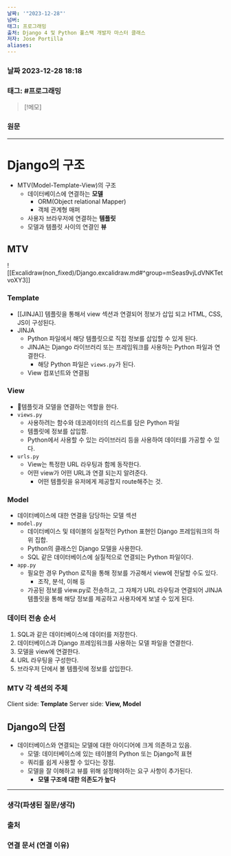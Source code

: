 ```yaml
---
날짜: '"2023-12-28"'
넘버: 
태그: 프로그래밍
출처: Django 4 및 Python 풀스택 개발자 마스터 클래스
저자: Jose Portilla
aliases:
---
```

### 날짜  2023-12-28 18:18

### 태그: #프로그래밍 

>[!메모]
>

### 원문
---
# Django의 구조
- MTV(Model-Template-View)의 구조
	- 데이터베이스에 연결하는 **모델**
		- ORM(Object relational Mapper)
		- 객체 관계형 매퍼
	- 사용자 브라우저에 연결하는 **템플릿**
	- 모델과 템플릿 사이의 연결인 **뷰**
## MTV
![[Excalidraw(non_fixed)/Django.excalidraw.md#^group=mSeas9vjLdVNKTetvoXY3]]
### Template
- [[JINJA]] 템플릿을 통해서 view 섹션과 연결되어 정보가 삽입 되고 HTML, CSS, JS이 구성된다.
- JINJA
	- Python 파일에서 해당 템플릿으로 직접 정보를 삽입할 수 있게 된다.
	- JINJA는 Django 라이브러리 또는 프레임워크를 사용하는 Python 파일과 연결한다.
		- 해당 Python 파일은 `views.py`가 된다.
	- View 컴포넌트와 연결됨
### View
- 템플릿과 모델을 연결하는 역할을 한다.
- `views.py`
	- 사용하려는 함수와 데코레이터의 리스트를 담은 Python 파일
	- 템플릿에 정보를 삽입함.
	- Python에서 사용할 수 있는 라이브러리 등을 사용하여 데이터를 가공할 수 있다.
- `urls.py`
	- View는 특정한 URL 라우팅과 함께 동작한다.
	- 어떤 view가 어떤 URL과 연결 되는지 알려준다.
		- 어떤 템플릿을 유저에게 제공할지 route해주는 것.
### Model
- 데이터베이스에 대한 연결을 담당하는 모델 섹션
- `model.py`
	- 데이터베이스 및 테이블의 실질적인 Python 표현인 Django 프레임워크의 하위 집합.
	- Python의 클래스인 Django 모델을 사용한다.
	- SQL 같은 데이터베이스에 실질적으로 연결되는 Python 파일이다.
- `app.py`
	- 필요한 경우 Python 로직을 통해 정보를 가공해서 view에 전달할 수도 있다.
		- 조작, 분석, 이해 등
	- 가공된 정보를 view.py로 전송하고, 그 자체가 URL 라우팅과 연결되어 JINJA 템플릿을 통해 해당 정보를 제공하고 사용자에게 보낼 수 있게 된다.
### 데이터 전송 순서
1. SQL과 같은 데이터베이스에 데이터를 저장한다.
2. 데이터베이스과 Django 프레임워크를 사용하는 모델 파일을 연결한다.
3. 모델을 view에 연결한다.
4. URL 라우팅을 구성한다.
5. 브라우저 단에서 볼 템플릿에 정보를 삽입한다.
### MTV 각 섹션의 주체
Client side: **Template**
Server side: **View, Model**

## Django의 단점
- 데이터베이스와 연결되는 모델에 대한 아이디어에 크게 의존하고 있음.
	- 모델: 데이터베이스에 있는 테이블의 Python 또는 Django적 표현
	- 쿼리를 쉽게 사용할 수 있다는 장점.
	- 모델을 잘 이해하고 뷰를 위해 설정해야하는 요구 사항이 추가된다.
		- **모델 구조에 대한 의존도가 높다**

---
### 생각(파생된 질문/생각)

### 출처

### 연결 문서 (연결 이유)
